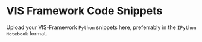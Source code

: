 # VIS Framework Code Snippets
Upload your VIS-Framework ```Python``` snippets here, preferrably in the ```IPython Notebook``` format.
